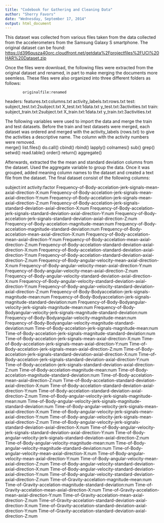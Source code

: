 ```yaml
---
title: "Codebook for Gathering and Cleaning Data"
author: "Sherry Favors"
date: "Wednesday, September 17, 2014"
output: html_document
---
```


This dataset was collected from various files taken from the data collected from the accelerometers from the Samsung Galaxy S smartphone.  The original dataset can be found: 
https://d396qusza40orc.cloudfront.net/getdata%2Fprojectfiles%2FUCI%20HAR%20Dataset.zip

Once the files were download, the following files were extracted from the original dataset and renamed, in part to make merging the documents more seemless.  These files were also organized into three different folders as follows:

            originalfile:renamed
headers:    features.txt:columns.txt
            activity_labels.txt:rows.txt
test:       subject_test.txt:2subject.txt
            X_test.txt:1data.txt
            y_test.txt:3activities.txt
train:      subject_train.txt:2subject.txt
            X_train.txt:1data.txt
            y_train.txt:3activities.txt
            
The following variables were used to import the data and merge the train and test datasets.  Before the train and test datasets were merged, each dataset was ordered and merged with the activity_labels (rows.txt) to give the activities a descriptive name.  The column with the activity numbers were removed.  
merge()
list.files()
do.call()
cbind()
rbind()
lapply()
colnames()
sub()
grep()
setwd()
read.table()
order()
return()
aggregate() 

Afterwards, extracted the the mean and standard deviation columns from the dataset.  Used the aggregate variable to group the data.  Once it was grouped, added meaning column names to the dataset and created a text file from the dataset.  The final dataset consist of the following columns:

subject:int
activity:factor
Frequency-of-Body-accelation-jerk-signals-mean-axial-direction-X:num
Frequency-of-Body-accelation-jerk-signals-mean-axial-direction-Y:num
Frequency-of-Body-accelation-jerk-signals-mean-axial-direction-Z:num
Frequency-of-Body-accelation-jerk-signals-standard-deviation-axial-direction-X:num
Frequency-of-Body-accelation-jerk-signals-standard-deviation-axial-direction-Y:num
Frequency-of-Body-accelation-jerk-signals-standard-deviation-axial-direction-Z:num
Frequency-of-Body-accelation-magnitude-mean:num
Frequency-of-Body-accelation-magnitude-standard-deviation:num
Frequency-of-Body-accelation-mean-axial-direction-X:num
Frequency-of-Body-accelation-mean-axial-direction-Y:num
Frequency-of-Body-accelation-mean-axial-direction-Z:num
Frequency-of-Body-accelation-standard-deviation-axial-direction-X:num
Frequency-of-Body-accelation-standard-deviation-axial-direction-Y:num
Frequency-of-Body-accelation-standard-deviation-axial-direction-Z:num
Frequency-of-Body-angular-velocity-mean-axial-direction-X:num
Frequency-of-Body-angular-velocity-mean-axial-direction-Y:num
Frequency-of-Body-angular-velocity-mean-axial-direction-Z:num
Frequency-of-Body-angular-velocity-standard-deviation-axial-direction-X:num
Frequency-of-Body-angular-velocity-standard-deviation-axial-direction-Y:num
Frequency-of-Body-angular-velocity-standard-deviation-axial-direction-Z:num
Frequency-of-Body-Bodyaccelation-jerk-signals-magnitude-mean:num
Frequency-of-Body-Bodyaccelation-jerk-signals-magnitude-standard-deviation:num
Frequency-of-Body-Bodyangular-velocity-jerk-signals-magnitude-mean:num
Frequency-of-Body-Bodyangular-velocity-jerk-signals-magnitude-standard-deviation:num
Frequency-of-Body-Bodyangular-velocity-magnitude-mean:num
Frequency-of-Body-Bodyangular-velocity-magnitude-standard-deviation:num
Time-of-Body-accelation-jerk-signals-magnitude-mean:num
Time-of-Body-accelation-jerk-signals-magnitude-standard-deviation:num
Time-of-Body-accelation-jerk-signals-mean-axial-direction-X:num
Time-of-Body-accelation-jerk-signals-mean-axial-direction-Y:num
Time-of-Body-accelation-jerk-signals-mean-axial-direction-Z:num
Time-of-Body-accelation-jerk-signals-standard-deviation-axial-direction-X:num
Time-of-Body-accelation-jerk-signals-standard-deviation-axial-direction-Y:num
Time-of-Body-accelation-jerk-signals-standard-deviation-axial-direction-Z:num
Time-of-Body-accelation-magnitude-mean:num
Time-of-Body-accelation-magnitude-standard-deviation:num
Time-of-Body-accelation-mean-axial-direction-Z:num
Time-of-Body-accelation-standard-deviation-axial-direction-X:num
Time-of-Body-accelation-standard-deviation-axial-direction-Y:num
Time-of-Body-accelation-standard-deviation-axial-direction-Z:num
Time-of-Body-angular-velocity-jerk-signals-magnitude-mean:num
Time-of-Body-angular-velocity-jerk-signals-magnitude-standard-deviation:num
Time-of-Body-angular-velocity-jerk-signals-mean-axial-direction-X:num
Time-of-Body-angular-velocity-jerk-signals-mean-axial-direction-Y:num
Time-of-Body-angular-velocity-jerk-signals-mean-axial-direction-Z:num
Time-of-Body-angular-velocity-jerk-signals-standard-deviation-axial-direction-X:num
Time-of-Body-angular-velocity-jerk-signals-standard-deviation-axial-direction-Y:num
Time-of-Body-angular-velocity-jerk-signals-standard-deviation-axial-direction-Z:num
Time-of-Body-angular-velocity-magnitude-mean:num
Time-of-Body-angular-velocity-magnitude-standard-deviation:num
Time-of-Body-angular-velocity-mean-axial-direction-X:num
Time-of-Body-angular-velocity-mean-axial-direction-Y:num
Time-of-Body-angular-velocity-mean-axial-direction-Z:num
Time-of-Body-angular-velocity-standard-deviation-axial-direction-X:num
Time-of-Body-angular-velocity-standard-deviation-axial-direction-Y:num
Time-of-Body-angular-velocity-standard-deviation-axial-direction-Z:num
Time-of-Gravity-accelation-magnitude-mean:num
Time-of-Gravity-accelation-magnitude-standard-deviation:num
Time-of-Gravity-accelation-mean-axial-direction-X:num
Time-of-Gravity-accelation-mean-axial-direction-Y:num
Time-of-Gravity-accelation-mean-axial-direction-Z:num
Time-of-Gravity-accelation-standard-deviation-axial-direction-X:num
Time-of-Gravity-accelation-standard-deviation-axial-direction-Y:num
Time-of-Gravity-accelation-standard-deviation-axial-direction-Z:num
